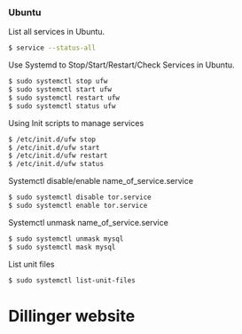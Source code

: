 ### Ubuntu

List all services in Ubuntu.

```sh
$ service --status-all
```

Use Systemd to Stop/Start/Restart/Check Services in Ubuntu.

```sh
$ sudo systemctl stop ufw
$ sudo systemctl start ufw
$ sudo systemctl restart ufw
$ sudo systemctl status ufw
```

Using Init scripts to manage services

```sh
$ /etc/init.d/ufw stop
$ /etc/init.d/ufw start
$ /etc/init.d/ufw restart
$ /etc/init.d/ufw status
```

Systemctl disable/enable name_of_service.service 

```sh
$ sudo systemctl disable tor.service
$ sudo systemctl enable tor.service
```
Systemctl unmask name_of_service.service 

```sh
$ sudo systemctl unmask mysql
$ sudo systemctl mask mysql
```


List unit files

```sh
$ sudo systemctl list-unit-files
```


# Dillinger website
